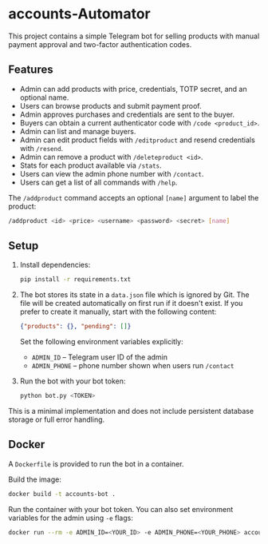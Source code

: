 # accounts-Automator

This project contains a simple Telegram bot for selling products with manual payment approval and two-factor authentication codes.

## Features
- Admin can add products with price, credentials, TOTP secret, and an optional name.
- Users can browse products and submit payment proof.
- Admin approves purchases and credentials are sent to the buyer.
- Buyers can obtain a current authenticator code with `/code <product_id>`.
- Admin can list and manage buyers.
- Admin can edit product fields with `/editproduct` and resend credentials with `/resend`.
- Admin can remove a product with `/deleteproduct <id>`.
- Stats for each product available via `/stats`.
- Users can view the admin phone number with `/contact`.
- Users can get a list of all commands with `/help`.

The `/addproduct` command accepts an optional `[name]` argument to label the product:

```bash
/addproduct <id> <price> <username> <password> <secret> [name]
```

## Setup
1. Install dependencies:
   ```bash
   pip install -r requirements.txt
   ```
2. The bot stores its state in a `data.json` file which is ignored by Git.
   The file will be created automatically on first run if it doesn't exist.
   If you prefer to create it manually, start with the following content:

   ```json
   {"products": {}, "pending": []}
   ```

   Set the following environment variables explicitly:
   - `ADMIN_ID` – Telegram user ID of the admin
   - `ADMIN_PHONE` – phone number shown when users run `/contact`
3. Run the bot with your bot token:
   ```bash
   python bot.py <TOKEN>
   ```

This is a minimal implementation and does not include persistent database storage or full error handling.

## Docker

A `Dockerfile` is provided to run the bot in a container.

Build the image:

```bash
docker build -t accounts-bot .
```

Run the container with your bot token. You can also set environment variables
for the admin using `-e` flags:

```bash
docker run --rm -e ADMIN_ID=<YOUR_ID> -e ADMIN_PHONE=<YOUR_PHONE> accounts-bot <TOKEN>
```

